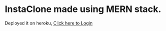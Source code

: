 # InstaClone made using MERN stack.

Deployed it on heroku, <a href="https://ig11.herokuapp.com/login"> Click here to Login </a>
